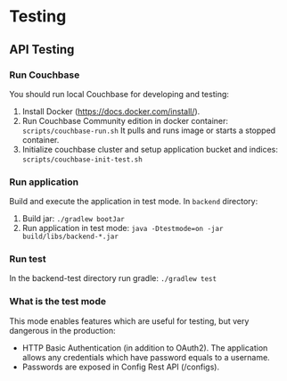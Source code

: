 # Testing
## API Testing

### Run Couchbase
You should run local Couchbase for developing and testing:
1. Install Docker (https://docs.docker.com/install/).
1. Run Couchbase Community edition in docker container: 
   ```scripts/couchbase-run.sh``` 
   It pulls and runs image or starts a stopped container.
1. Initialize couchbase cluster and setup application bucket and indices:
   ```scripts/couchbase-init-test.sh```
   
### Run application
Build and execute the application in test mode. 
In ```backend``` directory:
1. Build jar:
   ```./gradlew bootJar```
1. Run application in test mode:
    ```java -Dtestmode=on -jar build/libs/backend-*.jar```   

### Run test
In the backend-test directory run gradle:
```./gradlew test``` 

### What is the test mode
This mode enables features which are useful for testing, but very dangerous in the production:
* HTTP Basic Authentication (in addition to OAuth2). The application allows any credentials
which have password equals to a username.  
* Passwords are exposed in Config Rest API (/configs). 
 
 
